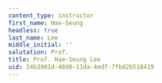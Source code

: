 ```yaml
---
content_type: instructor
first_name: Hae-Seung
headless: true
last_name: Lee
middle_initial: ''
salutation: Prof.
title: Prof. Hae-Seung Lee
uid: 24b3901d-48d0-11da-4edf-7fbd2b518419
---
```

